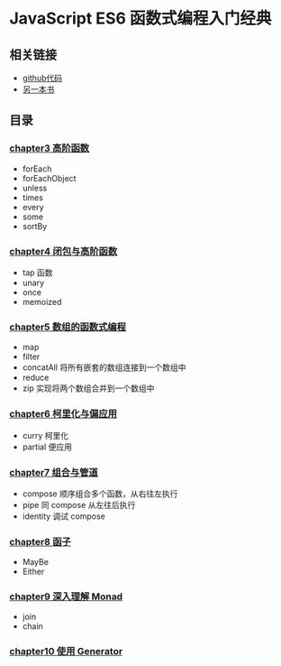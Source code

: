 # JavaScript ES6 函数式编程入门经典

## 相关链接

- [github代码](https://github.com/antoaravinth/functional-es6)
- [另一本书](https://llh911001.gitbooks.io/mostly-adequate-guide-chinese/content/)

## 目录

### [chapter3 高阶函数](chapter3.md)

- forEach
- forEachObject
- unless
- times
- every
- some
- sortBy

### [chapter4 闭包与高阶函数](chapter4.md)

- tap 函数
- unary
- once
- memoized

### [chapter5 数组的函数式编程](chapter5.md)

- map
- filter
- concatAll 将所有嵌套的数组连接到一个数组中
- reduce
- zip 实现将两个数组合并到一个数组中

### [chapter6 柯里化与偏应用](chapter6.md)

- curry 柯里化
- partial 便应用

### [chapter7 组合与管道](chapter7.md)

- compose 顺序组合多个函数，从右往左执行
- pipe 同 compose 从左往后执行
- identity 调试 compose

### [chapter8 函子](chapter8.md)

- MayBe
- Either

### [chapter9 深入理解 Monad](chapter9.md)

- join
- chain

### [chapter10 使用 Generator](chapter10.md)

<!-- done -->
